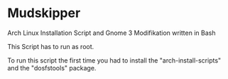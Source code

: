 # Mudskipper
Arch Linux Installation Script and Gnome 3 Modifikation 
written in Bash

This Script has to run as root.

To run this script the first time you had to install 
the "arch-install-scripts" and the "dosfstools" package.



